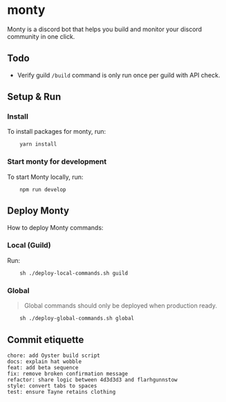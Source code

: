 # monty
Monty is a discord bot that helps you build and monitor your discord community in one click.

## Todo

- Verify guild `/build` command is only run once per guild with API check.

## Setup & Run

### Install

To install packages for monty, run:

```
    yarn install
```

### Start monty for development

To start Monty locally, run:

```
    npm run develop
```

## Deploy Monty

How to deploy Monty commands:

### Local (Guild)

Run:

```
    sh ./deploy-local-commands.sh guild
```

### Global

> Global commands should only be deployed when production ready.

```
    sh ./deploy-global-commands.sh global
```

## Commit etiquette

```
chore: add Oyster build script
docs: explain hat wobble
feat: add beta sequence
fix: remove broken confirmation message
refactor: share logic between 4d3d3d3 and flarhgunnstow
style: convert tabs to spaces
test: ensure Tayne retains clothing
```